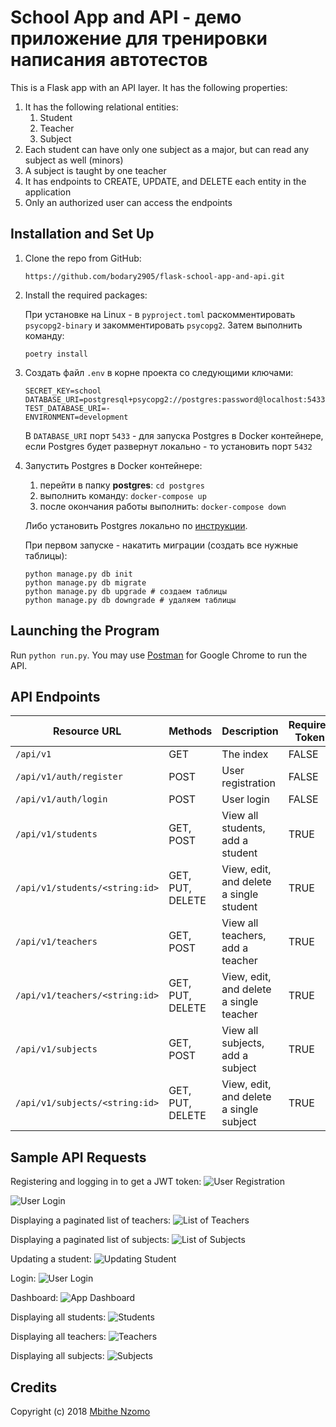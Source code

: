 # School App and API - демо приложение для тренировки написания автотестов

This is a Flask app with an API layer. It has the following properties:

1. It has the following relational entities:
    1. Student
    2. Teacher
    3. Subject
2. Each student can have only one subject as a major, but can read any subject as well (minors)
3. A subject is taught by one teacher
4. It has endpoints to CREATE, UPDATE, and DELETE each entity in the application
5. Only an authorized user can access the endpoints

## Installation and Set Up

1. Clone the repo from GitHub:

   ```
   https://github.com/bodary2905/flask-school-app-and-api.git
   ```

2. Install the required packages:

   При установке на Linux - в `pyproject.toml` раскомментировать `psycopg2-binary` и закомментировать `psycopg2`. Затем
   выполнить команду:
   ```
   poetry install
   ```


3. Создать файл `.env` в корне проекта со следующими ключами:

   ```
   SECRET_KEY=school
   DATABASE_URI=postgresql+psycopg2://postgres:password@localhost:5433/school_dev
   TEST_DATABASE_URI=-
   ENVIRONMENT=development
   ```
   В `DATABASE_URI` порт `5433` - для запуска Postgres в Docker контейнере, если Postgres будет развернут локально - то
   установить порт `5432`

3. Запустить Postgres в Docker контейнере:

    1. перейти в папку **postgres**: `cd postgres`
    2. выполнить команду: `docker-compose up`
    3. после окончания работы выполнить: `docker-compose down`

   Либо установить Postgres локально
   по [инструкции](https://winitpro.ru/index.php/2019/10/25/ustanovka-nastrojka-postgresql-v-windows/).

   При первом запуске - накатить миграции (создать все нужные таблицы):

   ```
   python manage.py db init
   python manage.py db migrate
   python manage.py db upgrade # создаем таблицы
   python manage.py db downgrade # удаляем таблицы
   ```

## Launching the Program

Run ```python run.py```. You may
use [Postman](https://chrome.google.com/webstore/detail/postman/fhbjgbiflinjbdggehcddcbncdddomop?hl=en) for Google
Chrome to run the API.

## API Endpoints

| Resource URL                   | Methods          | Description                             | Requires Token |
|--------------------------------|------------------|-----------------------------------------|----------------|
| `/api/v1`                      | GET              | The index                               | FALSE          |
| `/api/v1/auth/register`        | POST             | User registration                       | FALSE          |
| `/api/v1/auth/login`           | POST             | User login                              | FALSE          |
| `/api/v1/students`             | GET, POST        | View all students, add a student        | TRUE           |
| `/api/v1/students/<string:id>` | GET, PUT, DELETE | View, edit, and delete a single student | TRUE           |
| `/api/v1/teachers`             | GET, POST        | View all teachers, add a teacher        | TRUE           |
| `/api/v1/teachers/<string:id>` | GET, PUT, DELETE | View, edit, and delete a single teacher | TRUE           |
| `/api/v1/subjects`             | GET, POST        | View all subjects, add a subject        | TRUE           |
| `/api/v1/subjects/<string:id>` | GET, PUT, DELETE | View, edit, and delete a single subject | TRUE           |

## Sample API Requests

Registering and logging in to get a JWT token:
![User Registration](screenshots/api_register.png)

![User Login](screenshots/api_login.png)

Displaying a paginated list of teachers:
![List of Teachers](screenshots/api_list_teachers.png)

Displaying a paginated list of subjects:
![List of Subjects](screenshots/api_list_subjects.png)

Updating a student:
![Updating Student](screenshots/api_update_student.png)

Login:
![User Login](screenshots/app_login.png)

Dashboard:
![App Dashboard](screenshots/app_dashboard.png)

Displaying all students:
![Students](screenshots/app_students.png)

Displaying all teachers:
![Teachers](screenshots/app_teachers.png)

Displaying all subjects:
![Subjects](screenshots/app_subjects.png)

## Credits

Copyright (c) 2018 [Mbithe Nzomo](https://github.com/mbithenzomo)
